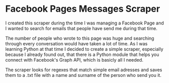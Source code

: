 # Facebook Pages Messages Scraper

I created this scraper during the time I was managing a Facebook Page and I wanted to search for emails that people have send me during that time. 

The number of people who wrote to this page was huge and searching through every conversation would have taken a lot of time. As I was learning Python at that time I decided to create a simple scraper, especially because I already found out, that there is a Python module that helps you connect with Facebook's Graph API, which is basicly all I needed.

The scraper looks for regexes that match simple email adresses and saves them to a .txt file with a name and surname of the person who send you it.